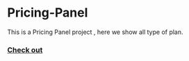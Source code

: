 # Pricing-Panel

This is a Pricing Panel project , here we show all type of plan.


<h3><a href="#">Check out </a></h3>
